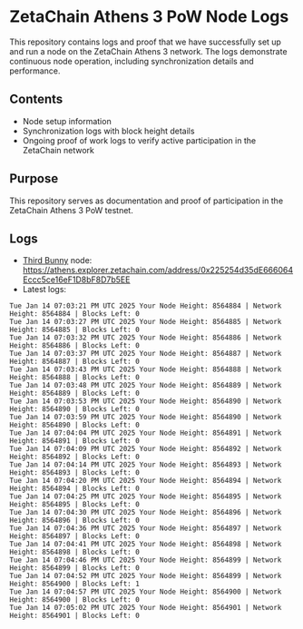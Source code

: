 # ZetaChain Athens 3 PoW Node Logs
This repository contains logs and proof that we have successfully set up and run a node on the ZetaChain Athens 3 network. The logs demonstrate continuous node operation, including synchronization details and performance.

## Contents
- Node setup information
- Synchronization logs with block height details
- Ongoing proof of work logs to verify active participation in the ZetaChain network

## Purpose
This repository serves as documentation and proof of participation in the ZetaChain Athens 3 PoW testnet.

## Logs

- [Third Bunny](https://thirdbunny.xyz/) node: https://athens.explorer.zetachain.com/address/0x225254d35dE666064Eccc5ce16eF1D8bF8D7b5EE
- Latest logs:
```
Tue Jan 14 07:03:21 PM UTC 2025 Your Node Height: 8564884 | Network Height: 8564884 | Blocks Left: 0
Tue Jan 14 07:03:27 PM UTC 2025 Your Node Height: 8564885 | Network Height: 8564885 | Blocks Left: 0
Tue Jan 14 07:03:32 PM UTC 2025 Your Node Height: 8564886 | Network Height: 8564886 | Blocks Left: 0
Tue Jan 14 07:03:37 PM UTC 2025 Your Node Height: 8564887 | Network Height: 8564887 | Blocks Left: 0
Tue Jan 14 07:03:43 PM UTC 2025 Your Node Height: 8564888 | Network Height: 8564888 | Blocks Left: 0
Tue Jan 14 07:03:48 PM UTC 2025 Your Node Height: 8564889 | Network Height: 8564889 | Blocks Left: 0
Tue Jan 14 07:03:53 PM UTC 2025 Your Node Height: 8564890 | Network Height: 8564890 | Blocks Left: 0
Tue Jan 14 07:03:59 PM UTC 2025 Your Node Height: 8564890 | Network Height: 8564890 | Blocks Left: 0
Tue Jan 14 07:04:04 PM UTC 2025 Your Node Height: 8564891 | Network Height: 8564891 | Blocks Left: 0
Tue Jan 14 07:04:09 PM UTC 2025 Your Node Height: 8564892 | Network Height: 8564892 | Blocks Left: 0
Tue Jan 14 07:04:14 PM UTC 2025 Your Node Height: 8564893 | Network Height: 8564893 | Blocks Left: 0
Tue Jan 14 07:04:20 PM UTC 2025 Your Node Height: 8564894 | Network Height: 8564894 | Blocks Left: 0
Tue Jan 14 07:04:25 PM UTC 2025 Your Node Height: 8564895 | Network Height: 8564895 | Blocks Left: 0
Tue Jan 14 07:04:30 PM UTC 2025 Your Node Height: 8564896 | Network Height: 8564896 | Blocks Left: 0
Tue Jan 14 07:04:36 PM UTC 2025 Your Node Height: 8564897 | Network Height: 8564897 | Blocks Left: 0
Tue Jan 14 07:04:41 PM UTC 2025 Your Node Height: 8564898 | Network Height: 8564898 | Blocks Left: 0
Tue Jan 14 07:04:46 PM UTC 2025 Your Node Height: 8564899 | Network Height: 8564899 | Blocks Left: 0
Tue Jan 14 07:04:52 PM UTC 2025 Your Node Height: 8564899 | Network Height: 8564900 | Blocks Left: 1
Tue Jan 14 07:04:57 PM UTC 2025 Your Node Height: 8564900 | Network Height: 8564900 | Blocks Left: 0
Tue Jan 14 07:05:02 PM UTC 2025 Your Node Height: 8564901 | Network Height: 8564901 | Blocks Left: 0
```
